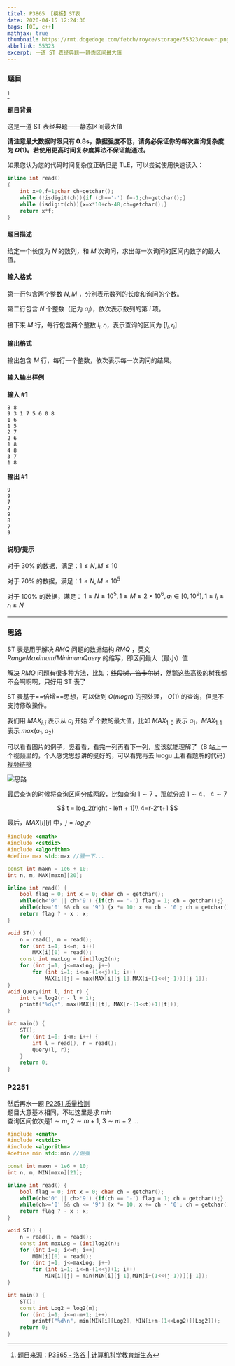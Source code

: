 ```yaml
---
titel: P3865 【模板】ST表
date: 2020-04-15 12:24:36
tags: [OI, c++]
mathjax: true
thumbnail: https://rmt.dogedoge.com/fetch/royce/storage/55323/cover.png?fmt=webp&h=310&w=800
abbrlink: 55323
excerpt: 一道 ST 表经典题——静态区间最大值
---
```


### 题目

[^1]

#### 题目背景

这是一道 ST 表经典题——静态区间最大值
<!--more-->
**请注意最大数据时限只有 0.8s，数据强度不低，请务必保证你的每次查询复杂度为 $O(1)$。若使用更高时间复杂度算法不保证能通过。**

如果您认为您的代码时间复杂度正确但是 TLE，可以尝试使用快速读入：

```cpp
inline int read()
{
    int x=0,f=1;char ch=getchar();
    while (!isdigit(ch)){if (ch=='-') f=-1;ch=getchar();}
    while (isdigit(ch)){x=x*10+ch-48;ch=getchar();}
    return x*f;
}
```

#### 题目描述

给定一个长度为 $N$ 的数列，和 $M$ 次询问，求出每一次询问的区间内数字的最大值。

#### 输入格式

第一行包含两个整数 $N, M$ ，分别表示数列的长度和询问的个数。

第二行包含 $N$ 个整数（记为 $a_i$），依次表示数列的第 $i$ 项。

接下来 $M$ 行，每行包含两个整数 $l_i, r_i$，表示查询的区间为 $[l_i, r_i]$

#### 输出格式

输出包含 $M$ 行，每行一个整数，依次表示每一次询问的结果。

#### 输入输出样例

**输入 #1**

```text
8 8
9 3 1 7 5 6 0 8
1 6
1 5
2 7
2 6
1 8
4 8
3 7
1 8
```

**输出 #1**

```text
9
9
7
7
9
8
7
9
```

#### 说明/提示

对于 $30\%$ 的数据，满足：$1 \leq N, M \leq 10$

对于 $70\%$ 的数据，满足：$1 \leq N, M \leq {10}^5$

对于 $100\%$ 的数据，满足： $1 \leq N \leq {10}^5, 1 \leq M \leq 2 \times {10}^6, a_i \in [0, {10}^9], 1 \leq l_i \leq r_i \leq N$

---

### 思路

ST 表是用于解决 $RMQ$ 问题的数据结构
$RMQ$ ，英文 $Range Maximum/Minimum Query$ 的缩写，即区间最大（最小）值

解决 $RMQ$ 问题有很多种方法，比如：~~线段树，笛卡尔树~~，然鹅这些高级的树我都不会啊啊啊，只好用 ST 表了

ST 表基于==倍增==思想，可以做到 $O(n logn)$  的预处理，  $O(1)$ 的查询，但是不支持修改操作。

我们用 $MAX_{i,j}$ 表示从 $a_i$ 开始 $2^j$ 个数的最大值，比如 $MAX_{1,0}$ 表示 $a_1$，$MAX_{1,1}$ 表示 $max(a_1,a_2)$

可以看看图片的例子，竖着看，看完一列再看下一列，应该就能理解了（B 站上一个视频里的，个人感觉思想讲的挺好的，可以看完再去 luogu 上看看题解的代码）[视频链接](https://www.bilibili.com/video/BV1pE411u7Gq?t=762)

![思路](https://cos.royce2003.top/55323/01.webp-default)

最后查询的时候将查询区间分成两段，比如查询 $1\sim7$ ，那就分成 $1\sim4$， $4\sim7$

$$
t = log_2(right - left + 1)\\
4=r-2^t+1
$$

最后，$MAX[i][j]$ 中，$j = log_2n$

```cpp
#include <cmath>
#include <cstdio>
#include <algorithm>
#define max std::max //骚一下...

const int maxn = 1e6 + 10;
int n, m, MAX[maxn][20];

inline int read() {
    bool flag = 0; int x = 0; char ch = getchar();
    while(ch<'0' || ch>'9') {if(ch == '-') flag = 1; ch = getchar();}
    while(ch>='0' && ch <= '9') {x *= 10; x += ch - '0'; ch = getchar();}
    return flag ? - x : x;
}

void ST() {
    n = read(), m = read();
    for (int i=1; i<=n; i++)
        MAX[i][0] = read();
    const int maxLog = (int)log2(n);
    for (int j=1; j<=maxLog; j++)
        for (int i=1; i<=n-(1<<j)+1; i++)
            MAX[i][j] = max(MAX[i][j-1],MAX[i+(1<<(j-1))][j-1]);
}
void Query(int l, int r) {
    int t = log2(r - l + 1);
    printf("%d\n", max(MAX[l][t], MAX[r-(1<<t)+1][t]));
}

int main() {
    ST();
    for (int i=0; i<m; i++) {
        int l = read(), r = read();
        Query(l, r);
    }
    return 0;
}
```

### P2251

然后再~~水~~一题 [P2251 质量检测](https://www.luogu.com.cn/problem/P2251)  
题目大意基本相同，不过这里是求 $min$  
查询区间依次是$1\sim m$, $2\sim m+1$, $3\sim m+2$ ...

```cpp
#include <cmath>
#include <cstdio>
#include <algorithm>
#define min std::min //倔强

const int maxn = 1e6 + 10;
int n, m, MIN[maxn][21];

inline int read() {
    bool flag = 0; int x = 0; char ch = getchar();
    while(ch<'0' || ch>'9') {if(ch == '-') flag = 1; ch = getchar();}
    while(ch>='0' && ch <= '9') {x *= 10; x += ch - '0'; ch = getchar();}
    return flag ? - x : x;
}

void ST() {
    n = read(), m = read();
    const int maxLog = (int)log2(n);
    for (int i=1; i<=n; i++)
        MIN[i][0] = read();
    for (int j=1; j<=maxLog; j++)
        for (int i=1; i<=n-(1<<j)+1; i++)
            MIN[i][j] = min(MIN[i][j-1],MIN[i+(1<<(j-1))][j-1]);
}

int main() {
    ST();
    const int Log2 = log2(m);
    for (int i=1; i<=n-m+1; i++)
        printf("%d\n", min(MIN[i][Log2], MIN[i+m-(1<<Log2)][Log2]));
    return 0;
}
```

[^1]: 题目来源：[P3865 - 洛谷 | 计算机科学教育新生态](https://www.luogu.com.cn/problem/P3865)
